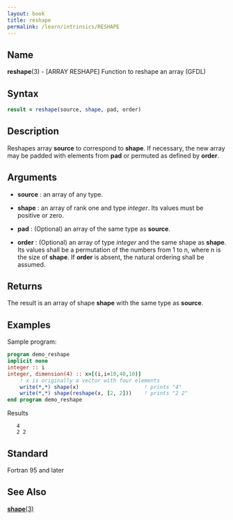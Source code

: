 ```yaml
---
layout: book
title: reshape
permalink: /learn/intrinsics/RESHAPE
---
```

## __Name__

__reshape__(3) - \[ARRAY RESHAPE\] Function to reshape an array
(GFDL)

## __Syntax__
```fortran
result = reshape(source, shape, pad, order)
```

## __Description__

Reshapes array __source__ to correspond to __shape__. If necessary, the new
array may be padded with elements from __pad__ or permuted as defined by
__order__.

## __Arguments__

  - __source__
    : an array of any type.

  - __shape__
    : an array of rank one and type _integer_. Its values must be positive
    or zero.

  - __pad__
    : (Optional) an array of the same type as __source__.

  - __order__
    : (Optional) an array of type _integer_ and the same shape as __shape__. Its
    values shall be a permutation of the numbers from 1 to n, where n is
    the size of __shape__. If __order__ is absent, the natural ordering shall be
    assumed.

## __Returns__

The result is an array of shape __shape__ with the same type as __source__.

## __Examples__

Sample program:

```fortran
program demo_reshape
implicit none
integer :: i
integer, dimension(4) :: x=[(i,i=10,40,10)]
    ! x is originally a vector with four elements
    write(*,*) shape(x)                     ! prints "4"
    write(*,*) shape(reshape(x, [2, 2]))    ! prints "2 2"
end program demo_reshape
```
Results
```text
   4
   2 2
```
## __Standard__

Fortran 95 and later

## __See Also__

[__shape__(3)](SHAPE)
